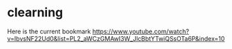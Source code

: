 # clearning

Here is the current bookmark
https://www.youtube.com/watch?v=IbvsNF22Ud0&list=PL2_aWCzGMAwI3W_JlcBbtYTwiQSsOTa6P&index=10